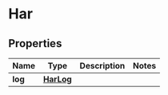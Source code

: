 

# Har

## Properties

Name | Type | Description | Notes
------------ | ------------- | ------------- | -------------
**log** | [**HarLog**](HarLog.md) |  | 



